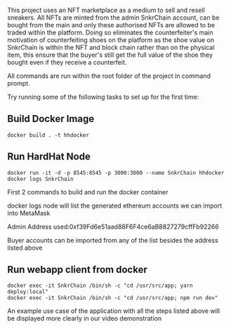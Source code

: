 This project uses an NFT marketplace as a medium to sell and resell sneakers. All NFTs are minted from the admin SnkrChain account, can be bought from the main and only these authorised NFTs are allowed to be traded within the platform. 
Doing so eliminates the counterfeiter's main motivation of counterfeiting shoes on the platform as the shoe value on SnkrChain is within the NFT and block chain rather than on the physical item, this ensure that the buyer's still get the full value of the shoe they bought even if they receive a counterfeit.

All commands are run within the root folder of the project in command prompt.

Try running some of the following tasks to set up for the first time:

## Build Docker Image
```Build Docker Image
docker build . -t hhdocker
```

## Run HardHat Node
```Build HardHat Node
docker run -it -d -p 8545:8545 -p 3000:3000 --name SnkrChain hhdocker
docker logs SnkrChain
```
First 2 commands to build and run the docker container

docker logs node will list the generated ethereum accounts we can import into MetaMask

Admin Address used:0xf39Fd6e51aad88F6F4ce6aB8827279cffFb92266

Buyer accounts can be imported from any of the list besides the address listed above

## Run webapp client from docker
```Run web client
docker exec -it SnkrChain /bin/sh -c "cd /usr/src/app; yarn deploy:local"
docker exec -it SnkrChain /bin/sh -c "cd /usr/src/app; npm run dev"
```


An example use case of the application with all the steps listed above will be displayed more clearly in our video demonstration

